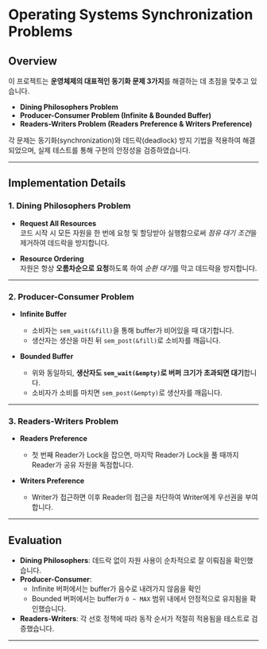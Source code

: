 # Operating Systems Synchronization Problems

## Overview

이 프로젝트는 **운영체제의 대표적인 동기화 문제 3가지**를 해결하는 데 초점을 맞추고 있습니다.

- **Dining Philosophers Problem**  
- **Producer-Consumer Problem (Infinite & Bounded Buffer)**
- **Readers-Writers Problem (Readers Preference & Writers Preference)**

각 문제는 동기화(synchronization)와 데드락(deadlock) 방지 기법을 적용하여 해결되었으며, 실제 테스트를 통해 구현의 안정성을 검증하였습니다.

---

## Implementation Details

### 1. Dining Philosophers Problem

- **Request All Resources**  
  코드 시작 시 모든 자원을 한 번에 요청 및 할당받아 실행함으로써 *점유 대기 조건*을 제거하여 데드락을 방지합니다.
  
- **Resource Ordering**  
  자원은 항상 **오름차순으로 요청**하도록 하여 *순환 대기*를 막고 데드락을 방지합니다.

---

### 2. Producer-Consumer Problem

- **Infinite Buffer**  
  - 소비자는 `sem_wait(&fill)`을 통해 buffer가 비어있을 때 대기합니다.  
  - 생산자는 생산을 마친 뒤 `sem_post(&fill)`로 소비자를 깨웁니다.

- **Bounded Buffer**  
  - 위와 동일하되, **생산자도 `sem_wait(&empty)`로 버퍼 크기가 초과되면 대기**합니다.  
  - 소비자가 소비를 마치면 `sem_post(&empty)`로 생산자를 깨웁니다.

---

### 3. Readers-Writers Problem

- **Readers Preference**  
  - 첫 번째 Reader가 Lock을 잡으면, 마지막 Reader가 Lock을 풀 때까지 Reader가 공유 자원을 독점합니다.

- **Writers Preference**  
  - Writer가 접근하면 이후 Reader의 접근을 차단하여 Writer에게 우선권을 부여합니다.

---

## Evaluation

- **Dining Philosophers**: 데드락 없이 자원 사용이 순차적으로 잘 이뤄짐을 확인했습니다.
- **Producer-Consumer**:  
  - Infinite 버퍼에서는 buffer가 음수로 내려가지 않음을 확인  
  - Bounded 버퍼에서는 buffer가 `0 ~ MAX` 범위 내에서 안정적으로 유지됨을 확인했습니다.
- **Readers-Writers**: 각 선호 정책에 따라 동작 순서가 적절히 적용됨을 테스트로 검증했습니다.

---


